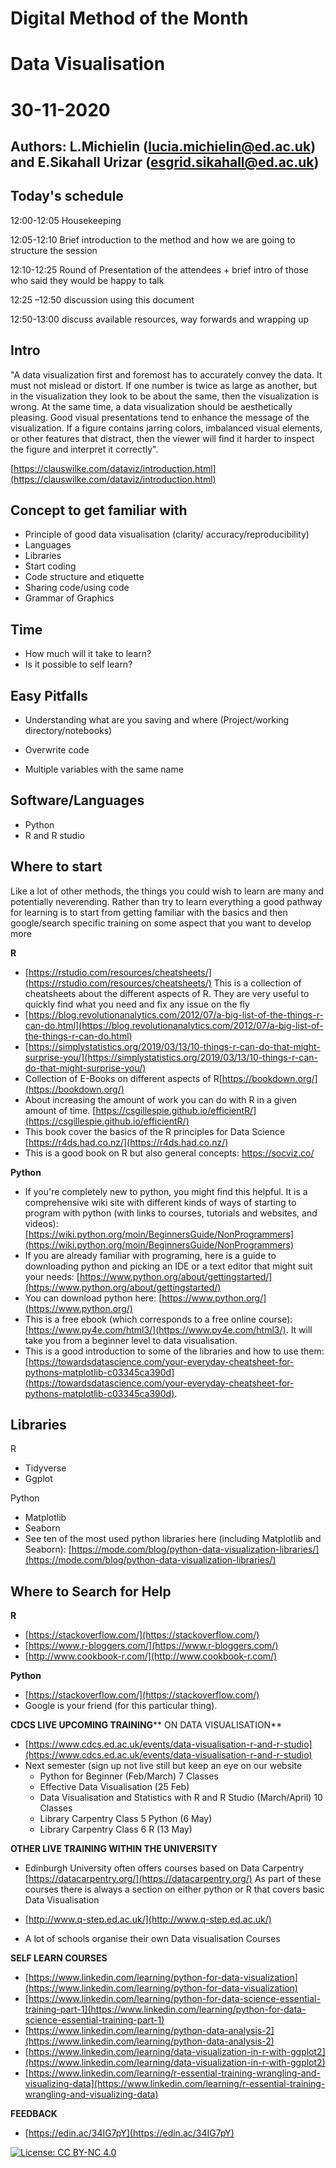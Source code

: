 # Digital Method of the Month

# Data Visualisation

# 30-11-2020

## Authors: L.Michielin (lucia.michielin@ed.ac.uk) and E.Sikahall Urizar (esgrid.sikahall@ed.ac.uk)

## Today&#39;s schedule

12:00-12:05 Housekeeping

12:05-12:10 Brief introduction to the method and how we are going to structure the session

12:10-12:25 Round of Presentation of the attendees + brief intro of those who said they would be happy to talk

12:25 –12:50 discussion using this document

12:50-13:00 discuss available resources, way forwards and wrapping up

## Intro

&quot;A data visualization first and foremost has to accurately convey the data. It must not mislead or distort. If one number is twice as large as another, but in the visualization they look to be about the same, then the visualization is wrong. At the same time, a data visualization should be aesthetically pleasing. Good visual presentations tend to enhance the message of the visualization. If a figure contains jarring colors, imbalanced visual elements, or other features that distract, then the viewer will find it harder to inspect the figure and interpret it correctly&quot;.

[https://clauswilke.com/dataviz/introduction.html](https://clauswilke.com/dataviz/introduction.html)

## Concept to get familiar with

- Principle of good data visualisation (clarity/ accuracy/reproducibility)
- Languages
- Libraries
- Start coding
- Code structure and etiquette
- Sharing code/using code
- Grammar of Graphics

## Time

- How much will it take to learn?
- Is it possible to self learn?

## Easy Pitfalls

- Understanding what are you saving and where (Project/working directory/notebooks)
- Overwrite code

- Multiple variables with the same name

## Software/Languages

- Python
- R and R studio

## Where to start

Like a lot of other methods, the things you could wish to learn are many and potentially neverending. Rather than try to learn everything a good pathway for learning is to start from getting familiar with the basics and then google/search specific training on some aspect that you want to develop more

**R**

- [https://rstudio.com/resources/cheatsheets/](https://rstudio.com/resources/cheatsheets/) This is a collection of cheatsheets about the different aspects of R. They are very useful to quickly find what you need and fix any issue on the fly
- [https://blog.revolutionanalytics.com/2012/07/a-big-list-of-the-things-r-can-do.html](https://blog.revolutionanalytics.com/2012/07/a-big-list-of-the-things-r-can-do.html)
- [https://simplystatistics.org/2019/03/13/10-things-r-can-do-that-might-surprise-you/](https://simplystatistics.org/2019/03/13/10-things-r-can-do-that-might-surprise-you/)
- Collection of E-Books on different aspects of R[https://bookdown.org/](https://bookdown.org/)
- About increasing the amount of work you can do with R in a given amount of time. [https://csgillespie.github.io/efficientR/](https://csgillespie.github.io/efficientR/)
- This book cover the basics of the R principles for Data Science [https://r4ds.had.co.nz/](https://r4ds.had.co.nz/)
- This is a good book on R but also general concepts: https://socviz.co/

**Python**

- If you&#39;re completely new to python, you might find this helpful. It is a comprehensive wiki site with different kinds of ways of starting to program with python (with links to courses, tutorials and websites, and videos): [https://wiki.python.org/moin/BeginnersGuide/NonProgrammers](https://wiki.python.org/moin/BeginnersGuide/NonProgrammers)
- If you are already familiar with programing, here is a guide to downloading python and picking an IDE or a text editor that might suit your needs: [https://www.python.org/about/gettingstarted/](https://www.python.org/about/gettingstarted/)
- You can download python here: [https://www.python.org/](https://www.python.org/)
- This is a free ebook (which corresponds to a free online course): [https://www.py4e.com/html3/](https://www.py4e.com/html3/). It will take you from a beginner level to data visualisation.
- This is a good introduction to some of the libraries and how to use them: [https://towardsdatascience.com/your-everyday-cheatsheet-for-pythons-matplotlib-c03345ca390d](https://towardsdatascience.com/your-everyday-cheatsheet-for-pythons-matplotlib-c03345ca390d).

## Libraries

R

- Tidyverse
- Ggplot

Python

- Matplotlib
- Seaborn
- See ten of the most used python libraries here (including Matplotlib and Seaborn): [https://mode.com/blog/python-data-visualization-libraries/](https://mode.com/blog/python-data-visualization-libraries/)

## Where to Search for Help

**R**

- [https://stackoverflow.com/](https://stackoverflow.com/)
- [https://www.r-bloggers.com/](https://www.r-bloggers.com/)
- [http://www.cookbook-r.com/](http://www.cookbook-r.com/)

**Python**

- [https://stackoverflow.com/](https://stackoverflow.com/)
- Google is your friend (for this particular thing).

**CDCS LIVE UPCOMING TRAINING**** ON DATA VISUALISATION**

- [https://www.cdcs.ed.ac.uk/events/data-visualisation-r-and-r-studio](https://www.cdcs.ed.ac.uk/events/data-visualisation-r-and-r-studio)
- Next semester (sign up not live still but keep an eye on our website
  - Python for Beginner (Feb/March) 7 Classes
  - Effective Data Visualisation (25 Feb)
  - Data Visualisation and Statistics with R and R Studio (March/April) 10 Classes
  - Library Carpentry Class 5 Python (6 May)
  - Library Carpentry Class 6 R (13 May)

**OTHER LIVE TRAINING WITHIN THE UNIVERSITY**

- Edinburgh University often offers courses based on Data Carpentry [https://datacarpentry.org/](https://datacarpentry.org/) As part of these courses there is always a section on either python or R that covers basic Data Visualisation

- [http://www.q-step.ed.ac.uk/](http://www.q-step.ed.ac.uk/)
- A lot of schools organise their own Data visualisation Courses

**SELF LEARN COURSES**

- [https://www.linkedin.com/learning/python-for-data-visualization](https://www.linkedin.com/learning/python-for-data-visualization)
- [https://www.linkedin.com/learning/python-for-data-science-essential-training-part-1](https://www.linkedin.com/learning/python-for-data-science-essential-training-part-1)
- [https://www.linkedin.com/learning/python-data-analysis-2](https://www.linkedin.com/learning/python-data-analysis-2)
- [https://www.linkedin.com/learning/data-visualization-in-r-with-ggplot2](https://www.linkedin.com/learning/data-visualization-in-r-with-ggplot2)
- [https://www.linkedin.com/learning/r-essential-training-wrangling-and-visualizing-data](https://www.linkedin.com/learning/r-essential-training-wrangling-and-visualizing-data)

**FEEDBACK**

- [https://edin.ac/34IG7pY](https://edin.ac/34IG7pY)

[![License: CC BY-NC 4.0](https://licensebuttons.net/l/by-nc/4.0/80x15.png)](https://creativecommons.org/licenses/by-nc/4.0/)

